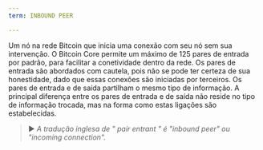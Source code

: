 ```yaml
---
term: INBOUND PEER

---
```

Um nó na rede Bitcoin que inicia uma conexão com seu nó sem sua intervenção. O Bitcoin Core permite um máximo de 125 pares de entrada por padrão, para facilitar a conetividade dentro da rede. Os pares de entrada são abordados com cautela, pois não se pode ter certeza de sua honestidade, dado que essas conexões são iniciadas por terceiros. Os pares de entrada e de saída partilham o mesmo tipo de informação. A principal diferença entre os pares de entrada e de saída não reside no tipo de informação trocada, mas na forma como estas ligações são estabelecidas.

> ► *A tradução inglesa de " pair entrant " é "inbound peer" ou "incoming connection".*